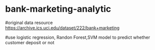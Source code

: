 # bank-marketing-analytic

#original data resource
https://archive.ics.uci.edu/dataset/222/bank+marketing

#use logistic regression, Randon Forest,SVM model to predict whether customer deposit or not 
